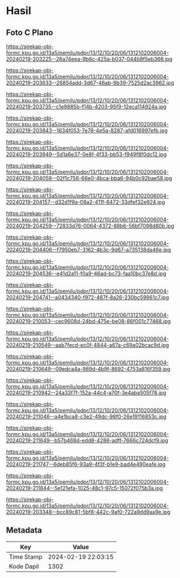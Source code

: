 # Hasil

## Foto C Plano

https://sirekap-obj-formc.kpu.go.id/13a5/pemilu/pdpr/13/12/10/20/06/1312102006004-20240219-203225--26a74eea-9b8c-425a-b037-044b8f5eb366.jpg

https://sirekap-obj-formc.kpu.go.id/13a5/pemilu/pdpr/13/12/10/20/06/1312102006004-20240219-203633--26854add-3d67-46ab-9b39-7525d2ac3962.jpg

https://sirekap-obj-formc.kpu.go.id/13a5/pemilu/pdpr/13/12/10/20/06/1312102006004-20240219-203735--c1e9885b-f14b-4203-95f9-12eca114924a.jpg

https://sirekap-obj-formc.kpu.go.id/13a5/pemilu/pdpr/13/12/10/20/06/1312102006004-20240219-203843--1634f053-7e78-4e5a-8287-afd016997efb.jpg

https://sirekap-obj-formc.kpu.go.id/13a5/pemilu/pdpr/13/12/10/20/06/1312102006004-20240219-203949--5d1a6e37-0e8f-4f33-bb53-f949f8f0dc12.jpg

https://sirekap-obj-formc.kpu.go.id/13a5/pemilu/pdpr/13/12/10/20/06/1312102006004-20240219-204058--02f1c756-66e0-4bca-bba6-94b0c92bae58.jpg

https://sirekap-obj-formc.kpu.go.id/13a5/pemilu/pdpr/13/12/10/20/06/1312102006004-20240219-204157--d32d1f9a-08a2-411f-8472-33dfef32e924.jpg

https://sirekap-obj-formc.kpu.go.id/13a5/pemilu/pdpr/13/12/10/20/06/1312102006004-20240219-204259--72833d76-0064-4372-88b6-56bf7098d80b.jpg

https://sirekap-obj-formc.kpu.go.id/13a5/pemilu/pdpr/13/12/10/20/06/1312102006004-20240219-204406--f7950eb7-3162-4b3c-9d67-a735138da46e.jpg

https://sirekap-obj-formc.kpu.go.id/13a5/pemilu/pdpr/13/12/10/20/06/1312102006004-20240219-204536--e41d2a11-f0a9-46ad-bc73-faa10bc37e8d.jpg

https://sirekap-obj-formc.kpu.go.id/13a5/pemilu/pdpr/13/12/10/20/06/1312102006004-20240219-204741--a0434340-f972-487f-8a26-230bc59961c7.jpg

https://sirekap-obj-formc.kpu.go.id/13a5/pemilu/pdpr/13/12/10/20/06/1312102006004-20240219-210053--cec9608d-24bd-475e-be08-86f001c77468.jpg

https://sirekap-obj-formc.kpu.go.id/13a5/pemilu/pdpr/13/12/10/20/06/1312102006004-20240219-210549--aab7fecd-ec0f-4844-a67a-c69a02bcac9d.jpg

https://sirekap-obj-formc.kpu.go.id/13a5/pemilu/pdpr/13/12/10/20/06/1312102006004-20240219-210649--09edca4a-989d-4b9f-8692-4753a816f359.jpg

https://sirekap-obj-formc.kpu.go.id/13a5/pemilu/pdpr/13/12/10/20/06/1312102006004-20240219-210942--24a33f7f-152a-44c4-a70f-3e4aba505f78.jpg

https://sirekap-obj-formc.kpu.go.id/13a5/pemilu/pdpr/13/12/10/20/06/1312102006004-20240219-211046--a4e1bca8-c3e2-49dc-98f0-26e19116853c.jpg

https://sirekap-obj-formc.kpu.go.id/13a5/pemilu/pdpr/13/12/10/20/06/1312102006004-20240219-211649--b57b468d-edd8-4288-adff-7666c724dcf9.jpg

https://sirekap-obj-formc.kpu.go.id/13a5/pemilu/pdpr/13/12/10/20/06/1312102006004-20240219-211747--6deb85f6-93a9-4f3f-b1e9-bad4e490eafe.jpg

https://sirekap-obj-formc.kpu.go.id/13a5/pemilu/pdpr/13/12/10/20/06/1312102006004-20240219-211844--5e121efa-1025-48c1-97c5-15072f075b3a.jpg

https://sirekap-obj-formc.kpu.go.id/13a5/pemilu/pdpr/13/12/10/20/06/1312102006004-20240219-203348--bcc89c81-5bf8-442c-9af0-722a9dd9aa9e.jpg


## Metadata

| Key        | Value               |
| ---------- | ------------------- |
| Time Stamp | 2024-02-19 22:03:15 |
| Kode Dapil | 1302                |



